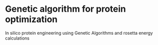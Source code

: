 # Genetic algorithm for protein optimization
In silico protein engineering using Genetic Algorithms and rosetta energy calculations
